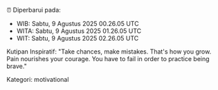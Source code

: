 ⏰ Diperbarui pada:
- WIB: Sabtu, 9 Agustus 2025 00.26.05 UTC
- WITA: Sabtu, 9 Agustus 2025 01.26.05 UTC
- WIT: Sabtu, 9 Agustus 2025 02.26.05 UTC

Kutipan Inspiratif:
"Take chances, make mistakes. That's how you grow. Pain nourishes your courage. You have to fail in order to practice being brave."


Kategori: motivational

